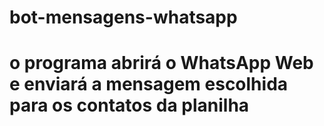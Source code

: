 # bot-mensagens-whatsapp
# o programa abrirá o WhatsApp Web e enviará a mensagem escolhida para os contatos da planilha

